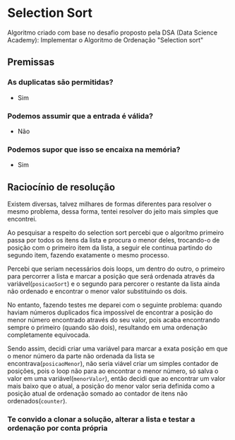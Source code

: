# Selection Sort

Algoritmo criado com base no desafio proposto pela DSA (Data Science Academy): Implementar o Algoritmo de Ordenação "Selection sort"

## Premissas
### As duplicatas são permitidas?
* Sim
### Podemos assumir que a entrada é válida?
* Não
### Podemos supor que isso se encaixa na memória?
* Sim

## Raciocínio de resolução
Existem diversas, talvez milhares de formas diferentes para resolver o mesmo problema, dessa forma, tentei resolver do jeito mais simples que encontrei.

Ao pesquisar a respeito do selection sort percebi que o algorítmo primeiro passa por todos os itens da lista e procura o menor deles, trocando-o de posição com o primeiro item da lista, a seguir ele continua partindo do segundo item, fazendo exatamente o mesmo processo.

Percebi que seriam necessários dois loops, um dentro do outro, o primeiro para percorrer a lista e marcar a posição que será ordenada através da variável(`posicaoSort`) e o segundo para percorer o restante da lista ainda não ordenado e encontrar o menor valor substituindo os dois.

No entanto, fazendo testes me deparei com o seguinte problema: quando haviam números duplicados fica impossível de encontrar a posição do menor número encontrado através do seu valor, pois acaba encontrando sempre o primeiro (quando são dois), resultando em uma ordenação completamente equivocada.

Sendo assim, decidi criar uma variável para marcar a exata posição em que o menor número da parte não ordenada da lista se encontrava(`posicaoMenor`), não seria viável criar um simples contador de posições, pois o loop não para ao encontrar o menor número, só salva o valor em uma variável(`menorValor`), então decidi que ao encontrar um valor mais baixo que o atual, a posição do menor valor seria definida como a posição atual de ordenação somado ao contador de itens não ordenados(`counter`).

### Te convido a clonar a solução, alterar a lista e testar a ordenação por conta própria
